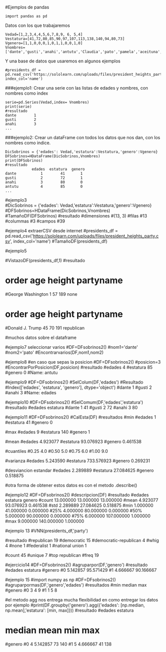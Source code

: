 #Ejemplos de pandas

    import pandas as pd

Datos con los que trabajaremos

    Vedad=[1,2,3,4,4,5,6,7,8,9, 6, 5,4]
    Vestatura=[41,72,80,85,90,97,107,113,138,140,94,80,73]
    Vgenero=[1,1,0,0,0,1,0,1,1,0,0,1,0]
    Vnombres=['dante','gusti','anahi','antutu','Claudia','pato','pamela','aceituna','pedro','rabito','javiera','cristobal','soraya']

Y una base de datos que usaremos en algunos ejemplos

    #presidents_df = pd.read_csv('https://sololearn.com/uploads/files/president_heights_party.csv', index_col='name')


###ejemplo1: Crear una serie con las listas de edades y nombres, con nombres como index
    
    serie=pd.Series(Vedad,index= Vnombres)
    print(serie)
    #resultado
    dante        1
    gusti        2
    anahi        3
    ...


###ejemplo2: Crear un dataFrame con todos los datos que nos dan, con los nombres como indice.

    DicSobrinos = {'edades': Vedad,'estatura':Vestatura,'genero':Vgenero}
    DFSobrinos=HDataFrame(DicSobrinos,Vnombres)
    print(DFSobrinos)
    #resultado
                edades  estatura  genero
    dante           1        41       1
    gusti           2        72       1
    anahi           3        80       0
    antutu          4        85       0
    ...




#ejemplo3	
#DicSobrinos = {'edades': Vedad,'estatura':Vestatura,'genero':Vgenero}
#DFSobrinos=HDataFrame(DicSobrinos,Vnombres)
#TamañoDF(DFSobrinos)
#resultado
#dimensiones
#(13, 3)
#filas
#13
#colummas
#3
#campos
#39




#ejemplo4 extraerCSV desde internet
#presidents_df = pd.read_csv('https://sololearn.com/uploads/files/president_heights_party.csv', index_col='name')
#TamañoDF(presidents_df)


#ejemplo5	

#VistazoDF(presidents_df,1)
#resultado
#						order  age  height partyname
#George Washington      1   57     189  none
#						order  age  height       partyname
#Donald J. Trump     45   70     191  republican

#muchos datos sobre el dataframe

#ejemplo7 seleccionar varios
#DF=DFsobrinos2()
#nom1='dante'
#nom2='pato'
#Encontrarvarios(DF,nom1,nom2)

#ejemplo8
#en caso que sepas la posicion
#DF=DFsobrinos2()
#posicion=3
#EncontrarPorPosicion(DF,posicion)
#resultado
#edades       4
#estatura    85
#genero       0
#Name: antutu

#ejemplo9
#DF=DFsobrinos2()
#SelColum(DF,'edades')
#Resultado
#Index(['edades', 'estatura', 'genero'], dtype='object')
#dante    1
#gusti    2
#anahi    3
#Name: edades

#ejemplo10
#DF=DFsobrinos2()
#SelComum(DF,'edades','estatura')
#resultado
#edades  estatura
#dante       1        41
#gusti       2        72
#anahi       3        80

#ejemplo11
#DF=DFsobrinos2()
#CalEsta(DF)
#resultados
#min
#edades       1
#estatura    41
#genero       0

#max
#edades        9
#estatura    140
#genero        1

#mean
#edades       4.923077
#estatura    93.076923
#genero       0.461538

#cuantiles
#0.25    4.0
#0.50    5.0
#0.75    6.0
#1.00    9.0

#varianza
#edades        5.243590
#estatura    733.576923
#genero        0.269231

#desviancion estandar
#edades       2.289889
#estatura    27.084625
#genero       0.518875

#otra forma de obtener estos datos es con el metodo .describe()

#ejemplo12
#DF=DFsobrinos2()
#descripcion(DF)
#resultado
				#edades    estatura     genero
#count  13.000000   13.000000  13.000000
#mean    4.923077   93.076923   0.461538
#std     2.289889   27.084625   0.518875
#min     1.000000   41.000000   0.000000
#25%     4.000000   80.000000   0.000000
#50%     5.000000   90.000000   0.000000
#75%     6.000000  107.000000   1.000000
#max     9.000000  140.000000   1.000000

#ejemplo 13
#VNN(presidents_df,'party')

#resultado
#republican               19
#democratic               15
#democratic-republican     4
#whig                      4
#none                      1
#federalist                1
#national union            1

#count             45
#unique             7
#top       republican
#freq              19

#ejercicio14
#DF=DFsobrinos2()
#agruparpor(DF,'genero')
#resultado
			#edades   estatura
#genero
#0       5.142857  95.571429
#1       4.666667  90.166667

#ejemplo 15
#import numpy as np
#DF=DFsobrinos2()
#agruparpormas(DF,'genero','edades')
#resultados
		#min  median  max
#genero
#0         3       4    9
#1         1       5    8

#el metodo agg nos entrega mucha flexibilidad en como entregar los datos por ejemplo
#print(DF.groupby('genero').agg({'edades': [np.median, np.mean],'estatura':    [min, max]}))
#resultado
		#edades           estatura
#       median      mean      min  max
#genero
#0           4  		5.142857       73  140
#1           5  		4.666667       41  138
